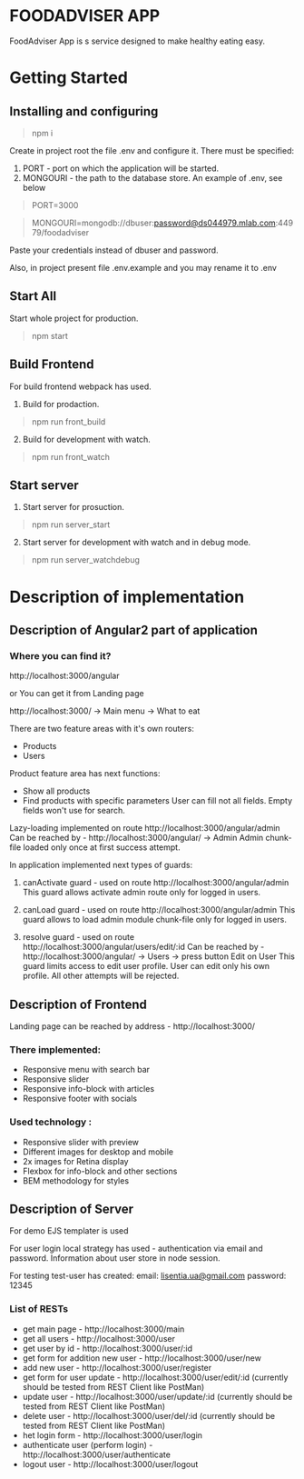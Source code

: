 

# FOODADVISER APP

FoodAdviser App is s service designed to make healthy eating easy.


# Getting Started


## Installing and configuring

> npm i

Create in project root the file .env and configure it. There must be specified:
1. PORT - port on which the application will be started.
2. MONGOURI - the path to the database store.
An example of .env, see below

> PORT=3000

> MONGOURI=mongodb://dbuser:password@ds044979.mlab.com:44979/foodadviser

Paste your credentials instead of dbuser and password.

Also, in project present file .env.example and you may rename it to .env


## Start All

Start whole project for production.
> npm start


## Build Frontend

For build frontend webpack has used.

1. Build for prodaction.
> npm run front_build

2. Build for development with watch.
> npm run front_watch


## Start server

1. Start server for prosuction.
> npm run server_start

2. Start server for development with watch and in debug mode.
> npm run server_watchdebug


# Description of implementation

## Description of Angular2 part of application

### Where you can find it?

http://localhost:3000/angular

or You can get it from Landing page

http://localhost:3000/ -> Main menu -> What to eat

There are two feature areas with it's own routers:
- Products
- Users

Product feature area has next functions:
- Show all products
- Find products with specific parameters
User can fill not all fields. Empty fields won't use for search.

Lazy-loading implemented on route http://localhost:3000/angular/admin
Can be reached by - http://localhost:3000/angular/ -> Admin
Admin chunk-file loaded only once at first success attempt.

In application implemented next types of guards:
1) canActivate guard - used on route http://localhost:3000/angular/admin
This guard allows activate admin route only for logged in users.

2) canLoad guard - used on route http://localhost:3000/angular/admin
This guard allows to load admin module chunk-file only for logged in users.

3) resolve guard - used on route http://localhost:3000/angular/users/edit/:id
Can be reached by - http://localhost:3000/angular/ -> Users -> press button Edit on User
This guard limits access to edit user profile.
User can edit only his own profile. All other attempts will be rejected.

## Description of Frontend

Landing page can be reached by address - http://localhost:3000/

### There implemented:
- Responsive menu with search bar
- Responsive slider
- Responsive info-block with articles
- Responsive footer with socials

### Used technology :
- Responsive slider with preview
- Different images for desktop and mobile
- 2x images for Retina display
- Flexbox for info-block and other sections
- BEM methodology for styles


## Description of Server

For demo EJS templater is used

For user login local strategy has used - authentication via email and password.
Information about user store in node session.

For testing test-user has created:
email: lisentia.ua@gmail.com
password: 12345


### List of RESTs

- get main page - http://localhost:3000/main
- get all users - http://localhost:3000/user
- get user by id - http://localhost:3000/user/:id
- get form for addition new user - http://localhost:3000/user/new
- add new user - http://localhost:3000/user/register
- get form for user update - http://localhost:3000/user/edit/:id (currently should be tested from REST Client like PostMan)
- update user - http://localhost:3000/user/update/:id (currently should be tested from REST Client like PostMan)
- delete user  - http://localhost:3000/user/del/:id (currently should be tested from REST Client like PostMan)
- het login form - http://localhost:3000/user/login
- authenticate user (perform login) - http://localhost:3000/user/authenticate
- logout user - http://localhost:3000/user/logout


